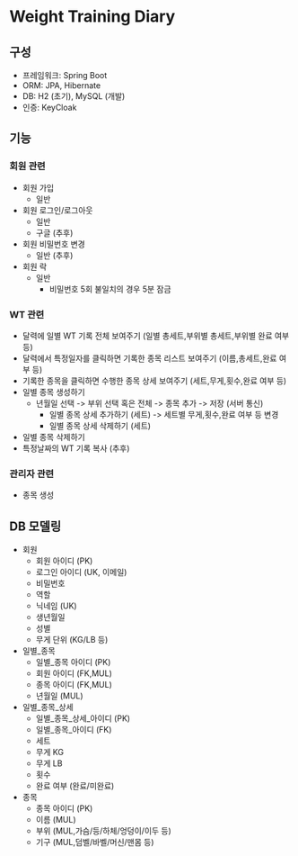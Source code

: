 # Weight Training Diary
## 구성
* 프레임워크: Spring Boot
* ORM: JPA, Hibernate
* DB: H2 (초기), MySQL (개발)
* 인증: KeyCloak
## 기능
### 회원 관련
* 회원 가입
    * 일반
* 회원 로그인/로그아웃
    * 일반
    * 구글 (추후)
* 회원 비밀번호 변경
    * 일반 (추후)
* 회원 락
    * 일반
        * 비밀번호 5회 불일치의 경우 5분 잠금
### WT 관련
* 달력에 일별 WT 기록 전체 보여주기 (일별 총세트,부위별 총세트,부위별 완료 여부 등)
* 달력에서 특정일자를 클릭하면 기록한 종목 리스트 보여주기 (이름,총세트,완료 여부 등)
* 기록한 종목을 클릭하면 수행한 종목 상세 보여주기 (세트,무게,횟수,완료 여부 등)
* 일별 종목 생성하기
    * 년월일 선택 -> 부위 선택 혹은 전체 -> 종목 추가 -> 저장 (서버 통신)
        * 일별 종목 상세 추가하기 (세트) -> 세트별 무게,횟수,완료 여부 등 변경
        * 일별 종목 상세 삭제하기 (세트)
* 일별 종목 삭제하기
* 특정날짜의 WT 기록 복사 (추후)
### 관리자 관련
* 종목 생성
## DB 모델링
* 회원
    * 회원 아이디 (PK)
    * 로그인 아이디 (UK, 이메일)
    * 비밀번호
    * 역할
    * 닉네임 (UK)
    * 생년월일
    * 성별
    * 무게 단위 (KG/LB 등)
* 일별_종목
    * 일별_종목 아이디 (PK)
    * 회원 아이디 (FK,MUL)
    * 종목 아이디 (FK,MUL)
    * 년월일 (MUL)
* 일별_종목_상세
    * 일별_종목_상세_아이디 (PK)
    * 일별_종목_아이디 (FK)
    * 세트
    * 무게 KG
    * 무게 LB
    * 횟수
    * 완료 여부 (완료/미완료)
* 종목
    * 종목 아이디 (PK)
    * 이름 (MUL)
    * 부위 (MUL,가슴/등/하체/엉덩이/이두 등)
    * 기구 (MUL,덤벨/바벨/머신/맨몸 등)